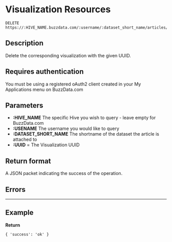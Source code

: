 # Visualization Resources

    DELETE https://:HIVE_NAME.buzzdata.com/:username/:dataset_short_name/articles/:uuid

## Description

Delete the corresponding visualization with the given UUID.

## Requires authentication

You must be using a registered oAuth2 client created in your My Applications menu on BuzzData.com

## Parameters

- **:HIVE_NAME** The specific Hive you wish to query - leave empty for BuzzData.com
- **:USENAME** The username you would like to query
- **:DATASET_SHORT_NAME** The shortname of the dataset the article is attached to
- **:UUID** = The Visualization UUID

## Return format

A JSON packet indicating the success of the operation.

## Errors

***

## Example

**Return**

    { 'success': 'ok' }
